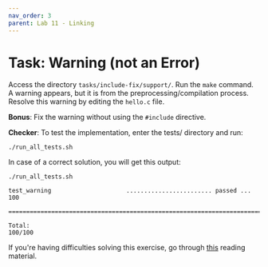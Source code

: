 ```yaml
---
nav_order: 3
parent: Lab 11 - Linking
---
```


# Task: Warning (not an Error)

Access the directory `tasks/include-fix/support/`.
Run the `make` command.
A warning appears, but it is from the preprocessing/compilation process.
Resolve this warning by editing the `hello.c` file.

**Bonus**: Fix the warning without using the `#include` directive.

**Checker**: To test the implementation, enter the tests/ directory and run:

```console
./run_all_tests.sh
```

In case of a correct solution, you will get this output:

```console
./run_all_tests.sh

test_warning                     ........................ passed ...  100

========================================================================

Total:                                                             100/100
```

If you're having difficulties solving this exercise, go through [this](../../reading/linking.md) reading material.
